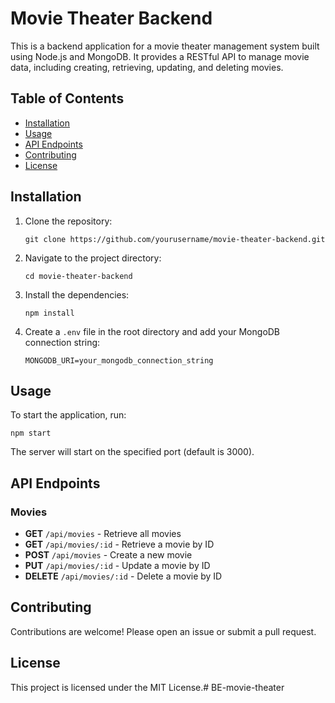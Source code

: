 # Movie Theater Backend

This is a backend application for a movie theater management system built using Node.js and MongoDB. It provides a RESTful API to manage movie data, including creating, retrieving, updating, and deleting movies.

## Table of Contents

- [Installation](#installation)
- [Usage](#usage)
- [API Endpoints](#api-endpoints)
- [Contributing](#contributing)
- [License](#license)

## Installation

1. Clone the repository:
   ```
   git clone https://github.com/yourusername/movie-theater-backend.git
   ```

2. Navigate to the project directory:
   ```
   cd movie-theater-backend
   ```

3. Install the dependencies:
   ```
   npm install
   ```

4. Create a `.env` file in the root directory and add your MongoDB connection string:
   ```
   MONGODB_URI=your_mongodb_connection_string
   ```

## Usage

To start the application, run:
```
npm start
```

The server will start on the specified port (default is 3000).

## API Endpoints

### Movies

- **GET** `/api/movies` - Retrieve all movies
- **GET** `/api/movies/:id` - Retrieve a movie by ID
- **POST** `/api/movies` - Create a new movie
- **PUT** `/api/movies/:id` - Update a movie by ID
- **DELETE** `/api/movies/:id` - Delete a movie by ID

## Contributing

Contributions are welcome! Please open an issue or submit a pull request.

## License

This project is licensed under the MIT License.#   B E - m o v i e - t h e a t e r  
 
